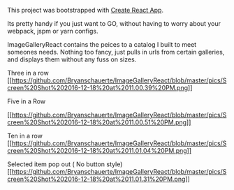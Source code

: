 This project was bootstrapped with [Create React App](https://github.com/facebookincubator/create-react-app).

Its pretty handy if you just want to GO, without having to worry about your webpack, jspm or yarn configs.


ImageGalleryReact contains the peices to a catalog I built to meet someones needs. Nothing too fancy, just pulls in urls from certain galleries, and displays them without any fuss on sizes. 

Three in a row
[[https://github.com/Bryanschauerte/ImageGalleryReact/blob/master/pics/Screen%20Shot%202016-12-18%20at%2011.00.39%20PM.png]]

Five in a Row

[[https://github.com/Bryanschauerte/ImageGalleryReact/blob/master/pics/Screen%20Shot%202016-12-18%20at%2011.00.51%20PM.png]]

Ten in a row
[[https://github.com/Bryanschauerte/ImageGalleryReact/blob/master/pics/Screen%20Shot%202016-12-18%20at%2011.01.04%20PM.png]]

Selected item pop out ( No button style)
[[https://github.com/Bryanschauerte/ImageGalleryReact/blob/master/pics/Screen%20Shot%202016-12-18%20at%2011.01.31%20PM.png]]
